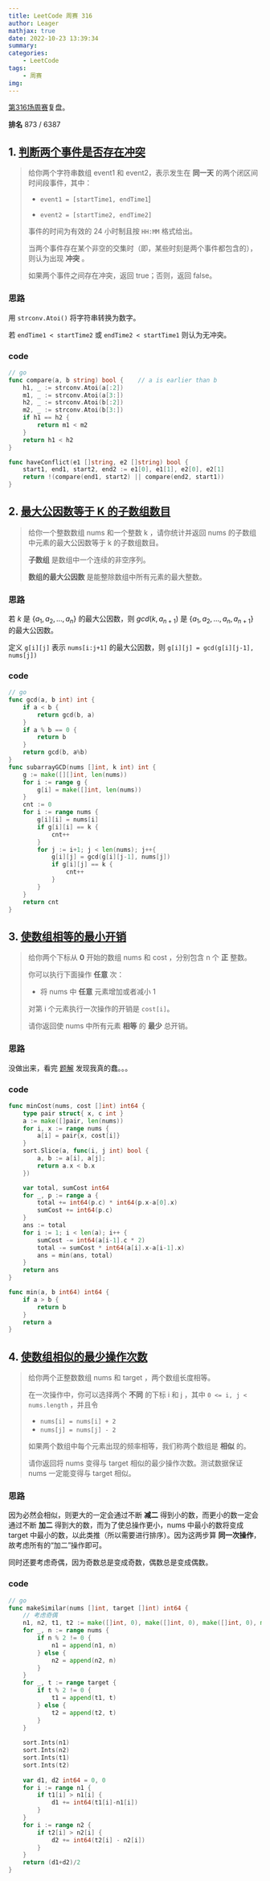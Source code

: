 ```yaml
---
title: LeetCode 周赛 316
author: Leager
mathjax: true
date: 2022-10-23 13:39:34
summary:
categories:
    - LeetCode
tags:
    - 周赛
img:
---
```


[第316场周赛](https://leetcode.cn/contest/weekly-contest-316/)复盘。

**排名** 873 / 6387

<!--more-->

## 1. [判断两个事件是否存在冲突](https://leetcode.cn/problems/determine-if-two-events-have-conflict/)

> 给你两个字符串数组 event1 和 event2，表示发生在 **同一天** 的两个闭区间时间段事件，其中：
>
> - `event1 = [startTime1, endTime1`]
>
> - `event2 = [startTime2, endTime2]`
>
> 事件的时间为有效的 24 小时制且按 `HH:MM` 格式给出。
>
> 当两个事件存在某个非空的交集时（即，某些时刻是两个事件都包含的），则认为出现 **冲突** 。
>
> 如果两个事件之间存在冲突，返回 true；否则，返回 false。
>

### 思路

用 `strconv.Atoi()` 将字符串转换为数字。

若 `endTime1 < startTime2` 或 `endTime2 < startTime1` 则认为无冲突。

### code

```go
// go
func compare(a, b string) bool {    // a is earlier than b
    h1, _ := strconv.Atoi(a[:2])
    m1, _ := strconv.Atoi(a[3:])
    h2, _ := strconv.Atoi(b[:2])
    m2, _ := strconv.Atoi(b[3:])
    if h1 == h2 {
        return m1 < m2
    }
    return h1 < h2
}

func haveConflict(e1 []string, e2 []string) bool {
    start1, end1, start2, end2 := e1[0], e1[1], e2[0], e2[1]
    return !(compare(end1, start2) || compare(end2, start1))
}
```

## 2. [最大公因数等于 K 的子数组数目](https://leetcode.cn/problems/number-of-subarrays-with-gcd-equal-to-k/)

> 给你一个整数数组 nums 和一个整数 k ，请你统计并返回 nums 的子数组中元素的最大公因数等于 k 的子数组数目。
>
> **子数组** 是数组中一个连续的非空序列。
>
> **数组的最大公因数** 是能整除数组中所有元素的最大整数。

### 思路

若 $k$ 是 $\{a_1, a_2, \dots, a_n\}$ 的最大公因数，则 $gcd(k, a_{n+1})$ 是 $\{a_1, a_2, \dots, a_n, a_{n+1}\}$ 的最大公因数。

定义 `g[i][j]` 表示 `nums[i:j+1]` 的最大公因数，则 `g[i][j] = gcd(g[i][j-1], nums[j])`

### code

```go
// go
func gcd(a, b int) int {
    if a < b {
        return gcd(b, a)
    }
    if a % b == 0 {
        return b
    }
    return gcd(b, a%b)
}
func subarrayGCD(nums []int, k int) int {
    g := make([][]int, len(nums))
    for i := range g {
        g[i] = make([]int, len(nums))
    }
    cnt := 0
    for i := range nums {
        g[i][i] = nums[i]
        if g[i][i] == k {
            cnt++
        }
        for j := i+1; j < len(nums); j++{
            g[i][j] = gcd(g[i][j-1], nums[j])
            if g[i][j] == k {
                cnt++
            }
        }
    }
    return cnt
}
```

## 3. [使数组相等的最小开销](https://leetcode.cn/problems/minimum-cost-to-make-array-equal/)

> 给你两个下标从 **0** 开始的数组 nums 和 cost ，分别包含 n 个 **正** 整数。
>
> 你可以执行下面操作 **任意** 次：
>
> - 将 nums 中 **任意** 元素增加或者减小 1
>
> 对第 i 个元素执行一次操作的开销是 `cost[i]`。
>
> 请你返回使 nums 中所有元素 **相等** 的 **最少** 总开销。

### 思路

没做出来，看完 [题解](https://leetcode.cn/problems/minimum-cost-to-make-array-equal/solution/by-endlesscheng-i10r/) 发现我真的蠢。。。

### code

```go
func minCost(nums, cost []int) int64 {
	type pair struct{ x, c int }
	a := make([]pair, len(nums))
	for i, x := range nums {
		a[i] = pair{x, cost[i]}
	}
	sort.Slice(a, func(i, j int) bool {
        a, b := a[i], a[j];
        return a.x < b.x
    })

	var total, sumCost int64
	for _, p := range a {
		total += int64(p.c) * int64(p.x-a[0].x)
		sumCost += int64(p.c)
	}
	ans := total
	for i := 1; i < len(a); i++ {
		sumCost -= int64(a[i-1].c * 2)
		total -= sumCost * int64(a[i].x-a[i-1].x)
		ans = min(ans, total)
	}
	return ans
}

func min(a, b int64) int64 {
    if a > b {
        return b
    }
    return a
}
```

## 4. [使数组相似的最少操作次数](https://leetcode.cn/problems/minimum-number-of-operations-to-make-arrays-similar/)

> 给你两个正整数数组 nums 和 target ，两个数组长度相等。
>
> 在一次操作中，你可以选择两个 **不同** 的下标 i 和 j ，其中 `0 <= i, j < nums.length` ，并且令
>
> - `nums[i] = nums[i] + 2`
> - `nums[j] = nums[j] - 2`
>
> 如果两个数组中每个元素出现的频率相等，我们称两个数组是 **相似** 的。
>
> 请你返回将 nums 变得与 target 相似的最少操作次数。测试数据保证 nums 一定能变得与 target 相似。

### 思路

因为必然会相似，则更大的一定会通过不断 **减二** 得到小的数，而更小的数一定会通过不断 **加二** 得到大的数，而为了使总操作更小，nums 中最小的数将变成 target 中最小的数，以此类推（所以需要进行排序）。因为这两步算 **同一次操作**，故考虑所有的“加二”操作即可。

同时还要考虑奇偶，因为奇数总是变成奇数，偶数总是变成偶数。

### code

```go
// go
func makeSimilar(nums []int, target []int) int64 {
    // 考虑奇偶
    n1, n2, t1, t2 := make([]int, 0), make([]int, 0), make([]int, 0), make([]int, 0)
    for _, n := range nums {
        if n % 2 != 0 {
            n1 = append(n1, n)
        } else {
            n2 = append(n2, n)
        }
    }
    for _, t := range target {
        if t % 2 != 0 {
            t1 = append(t1, t)
        } else {
            t2 = append(t2, t)
        }
    }
    
    sort.Ints(n1)
    sort.Ints(n2)
    sort.Ints(t1)
    sort.Ints(t2)
    
    var d1, d2 int64 = 0, 0
    for i := range n1 {
        if t1[i] > n1[i] {
            d1 += int64(t1[i]-n1[i])
        }
    }
    for i := range n2 {
        if t2[i] > n2[i] {
            d2 += int64(t2[i] - n2[i])
        }
    }
    return (d1+d2)/2
}
```


